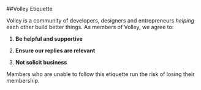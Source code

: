 ##Volley Etiquette 

Volley is a community of developers, designers and entrepreneurs *helping* each other build better things. As members of Volley, we agree to: 

1. **Be helpful and supportive**

2. **Ensure our replies are relevant**

3. **Not solicit business**

Members who are unable to follow this etiquette run the risk of losing their membership.  


